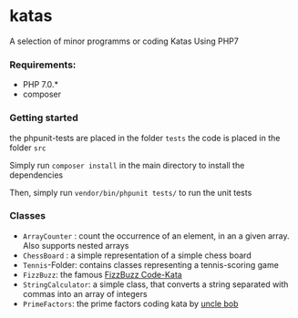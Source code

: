 # katas
A selection of minor programms or coding Katas Using PHP7


### Requirements:
* PHP 7.0.*
* composer



### Getting started

the phpunit-tests are placed in the folder `tests` the code is placed in the folder `src`

Simply run `composer install` in the main directory to install the dependencies

Then, simply run `vendor/bin/phpunit tests/` to run the unit tests

### Classes

* `ArrayCounter` : count the occurrence of an element, in an a given array. Also supports nested arrays
*  `ChessBoard` : a simple representation of a simple chess board
* `Tennis`-Folder: contains classes representing a tennis-scoring game
* `FizzBuzz`: the famous [FizzBuzz Code-Kata ](http://www.codekatas.org/casts/code-kata-fizzbuzz-by-lets-develop)
* `StringCalculator`: a simple class, that converts a string separated with commas into an array of integers
* `PrimeFactors`: the prime factors coding kata by [uncle bob](http://www.butunclebob.com/ArticleS.UncleBob.ThePrimeFactorsKata)
